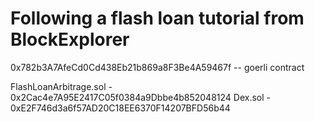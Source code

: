 # Following a flash loan tutorial from BlockExplorer

0x782b3A7AfeCd0Cd438Eb21b869a8F3Be4A59467f -- goerli contract

FlashLoanArbitrage.sol - 0x2Cac4e7A95E2417C05f0384a9Dbbe4b852048124
Dex.sol - 0xE2F746d3a6f57AD20C18EE6370F14207BFD56b44